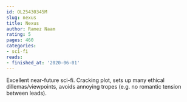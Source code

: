 ```yaml
---
id: OL25430345M
slug: nexus
title: Nexus
author: Ramez Naam
rating: 5
pages: 460
categories:
- sci-fi
reads:
- finished_at: '2020-06-01'
---
```

Excellent near-future sci-fi. Cracking plot, sets up many ethical dillemas/viewpoints, avoids annoying tropes (e.g. no romantic tension between leads).

